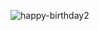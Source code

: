 ![happy-birthday2](https://github.com/alemasza/alemasza.github.io/assets/159007550/3e079d6f-c94d-46ff-903c-7fdbea50a357)
